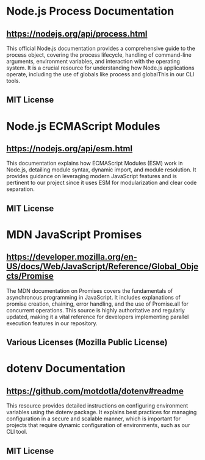 # Node.js Process Documentation
## https://nodejs.org/api/process.html
This official Node.js documentation provides a comprehensive guide to the process object, covering the process lifecycle, handling of command-line arguments, environment variables, and interaction with the operating system. It is a crucial resource for understanding how Node.js applications operate, including the use of globals like process and globalThis in our CLI tools.
## MIT License

# Node.js ECMAScript Modules
## https://nodejs.org/api/esm.html
This documentation explains how ECMAScript Modules (ESM) work in Node.js, detailing module syntax, dynamic import, and module resolution. It provides guidance on leveraging modern JavaScript features and is pertinent to our project since it uses ESM for modularization and clear code separation.
## MIT License

# MDN JavaScript Promises
## https://developer.mozilla.org/en-US/docs/Web/JavaScript/Reference/Global_Objects/Promise
The MDN documentation on Promises covers the fundamentals of asynchronous programming in JavaScript. It includes explanations of promise creation, chaining, error handling, and the use of Promise.all for concurrent operations. This source is highly authoritative and regularly updated, making it a vital reference for developers implementing parallel execution features in our repository.
## Various Licenses (Mozilla Public License)

# dotenv Documentation
## https://github.com/motdotla/dotenv#readme
This resource provides detailed instructions on configuring environment variables using the dotenv package. It explains best practices for managing configuration in a secure and scalable manner, which is important for projects that require dynamic configuration of environments, such as our CLI tool.
## MIT License